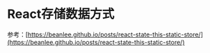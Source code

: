 # React存储数据方式

参考：[https://beanlee.github.io/posts/react-state-this-static-store/](https://beanlee.github.io/posts/react-state-this-static-store/)
